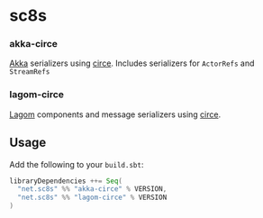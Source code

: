 # sc8s

### akka-circe
[Akka](https://akka.io) serializers using [circe](https://github.com/circe/circe). Includes serializers for `ActorRefs` and `StreamRefs`

### lagom-circe
[Lagom](https://www.lagomframework.com/) components and message serializers using [circe](https://github.com/circe/circe).

## Usage

Add the following to your `build.sbt`:

```sbt
libraryDependencies ++= Seq(
  "net.sc8s" %% "akka-circe" % VERSION,
  "net.sc8s" %% "lagom-circe" % VERSION
)
```